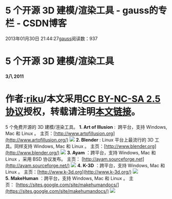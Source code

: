# 5 个开源 3D 建模/渲染工具 - gauss的专栏 - CSDN博客
2013年01月30日 21:44:27[gauss](https://me.csdn.net/mathlmx)阅读数：937
# 5 个开源 3D 建模/渲染工具
**3八 2011**
# 作者:[riku](http://riku.wowubuntu.com/)/本文采用[CC BY-NC-SA 2.5协议](http://creativecommons.org/licenses/by-nc-sa/2.5/cn/)授权，转载请注明[本文链接](http://wowubuntu.com/3d_apps.html)。
5 个免费开源的 3D 建模/渲染工具。
**1. Art of Illusion** :  跨平台，支持 Windows, Mac 和 Linux 。
主页：[http://www.artofillusion.org](http://www.artofillusion.org/)
![](http://wowubuntu.com/wp-content/uploads/2011/08/artofillusion.jpg)
**2. Blender** : Linux 平台上最流行的 3D 工具。同样支持 Windows, Mac 和 Linux 。
主页：[http://www.blender.org](http://www.blender.org/)
![](http://wowubuntu.com/wp-content/uploads/2011/08/blender2.5.png)
**3. Ayam** ：跨平台，支持 Windows, Mac 和 Linux ，采用 BSD 协议发布。
主页： [http://ayam.sourceforge.net](http://ayam.sourceforge.net/)
![](http://wowubuntu.com/wp-content/uploads/2011/08/ayam_3dmodelling.png)
**4. K-3D** ：跨平台，支持 Windows, Mac 和 Linux 。
主页：[http://www.k-3d.org](http://www.k-3d.org/)
![](http://wowubuntu.com/wp-content/uploads/2011/08/k-3d.png)
**5. MakeHuman** ：跨平台，支持 Windows, Mac 和 Linux 。
主页： [https://sites.google.com/site/makehumandocs/](https://sites.google.com/site/makehumandocs/)
![](http://wowubuntu.com/wp-content/uploads/2011/08/makehuman.png)
